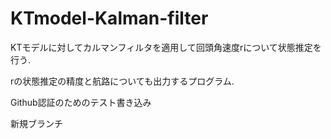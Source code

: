 # KTmodel-Kalman-filter
KTモデルに対してカルマンフィルタを適用して回頭角速度rについて状態推定を行う.

rの状態推定の精度と航路についても出力するプログラム.

Github認証のためのテスト書き込み

新規ブランチ